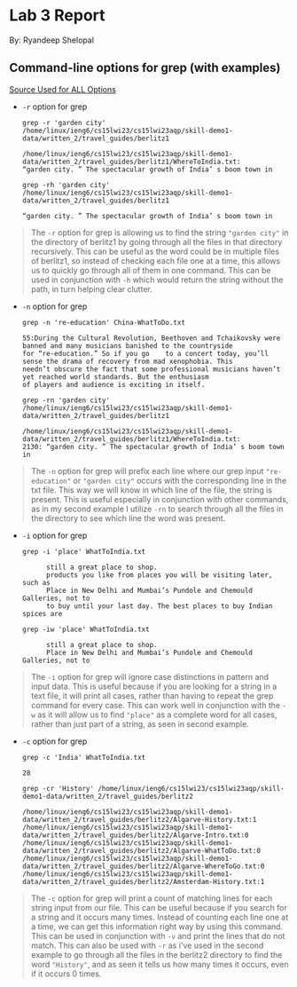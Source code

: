 
# Lab 3 Report

By: Ryandeep Shelopal

## Command-line options for grep (with examples)

[Source Used for ALL Options](https://www.gnu.org/software/grep/manual/grep.html)

* `-r` option for grep

  ```
  grep -r 'garden city' /home/linux/ieng6/cs15lwi23/cs15lwi23aqp/skill-demo1-data/written_2/travel_guides/berlitz1
  
  /home/linux/ieng6/cs15lwi23/cs15lwi23aqp/skill-demo1-data/written_2/travel_guides/berlitz1/WhereToIndia.txt: 
  “garden city. ” The spectacular growth of India’ s boom town in
  ```
  ```
  grep -rh 'garden city' /home/linux/ieng6/cs15lwi23/cs15lwi23aqp/skill-demo1-data/written_2/travel_guides/berlitz1
  
  “garden city. ” The spectacular growth of India’ s boom town in
  ```
> The `-r` option for grep is allowing us to find the string `"garden city"` in the directory of berlitz1 by going through all the files in that directory recursively. This can be useful as the word could be in multiple files of berlitz1, so instead of checking each file one at a time, this allows us to quickly go through all of them in one command. This can be used in conjunction with `-h` which would return the string without the path, in turn helping clear clutter.

* `-n` option for grep

  ```
  grep -n 're-education' China-WhatToDo.txt
  
  55:During the Cultural Revolution, Beethoven and Tchaikovsky were banned and many musicians banished to the countryside 
  for “re-education.” So if you go    to a concert today, you’ll sense the drama of recovery from mad xenophobia. This 
  needn’t obscure the fact that some professional musicians haven’t yet reached world standards. But the enthusiasm 
  of players and audience is exciting in itself.
  ```
  ```
  grep -rn 'garden city' /home/linux/ieng6/cs15lwi23/cs15lwi23aqp/skill-demo1-data/written_2/travel_guides/berlitz1
  
  /home/linux/ieng6/cs15lwi23/cs15lwi23aqp/skill-demo1-data/written_2/travel_guides/berlitz1/WhereToIndia.txt:
  2130: “garden city. ” The spectacular growth of India’ s boom town in
  ```
> The `-n` option for grep will prefix each line where our grep input `"re-education"` or `"garden city"` occurs with the corresponding line in the txt file. This way we will know in which line of the file, the string is present. This is useful especially in conjunction with other commands, as in my second example I utilize `-rn` to search through all the files in the directory to see which line the word was present.

* `-i` option for grep

  ```
  grep -i 'place' WhatToIndia.txt
  
        still a great place to shop.
        products you like from places you will be visiting later, such as
        Place in New Delhi and Mumbai’s Pundole and Chemould Galleries, not to
        to buy until your last day. The best places to buy Indian spices are
  ```
  ```
  grep -iw 'place' WhatToIndia.txt
  
        still a great place to shop.
        Place in New Delhi and Mumbai’s Pundole and Chemould Galleries, not to
  ```
> The `-i` option for grep will ignore case distinctions in pattern and input data. This is useful because if you are looking for a string in a text file, it will print all cases, rather than having to repeat the grep command for every case. This can work well in conjunction with the `-w` as it will allow us to find `"place"` as a complete word for all cases, rather than just part of a string, as seen in second example.

* `-c` option for grep

  ```
  grep -c 'India' WhatToIndia.txt
  
  28
  ```
  ```
  grep -cr 'History' /home/linux/ieng6/cs15lwi23/cs15lwi23aqp/skill-demo1-data/written_2/travel_guides/berlitz2
  
  /home/linux/ieng6/cs15lwi23/cs15lwi23aqp/skill-demo1-data/written_2/travel_guides/berlitz2/Algarve-History.txt:1
  /home/linux/ieng6/cs15lwi23/cs15lwi23aqp/skill-demo1-data/written_2/travel_guides/berlitz2/Algarve-Intro.txt:0
  /home/linux/ieng6/cs15lwi23/cs15lwi23aqp/skill-demo1-data/written_2/travel_guides/berlitz2/Algarve-WhatToDo.txt:0
  /home/linux/ieng6/cs15lwi23/cs15lwi23aqp/skill-demo1-data/written_2/travel_guides/berlitz2/Algarve-WhereToGo.txt:0
  /home/linux/ieng6/cs15lwi23/cs15lwi23aqp/skill-demo1-data/written_2/travel_guides/berlitz2/Amsterdam-History.txt:1
  ```
> The `-c` option for grep will print a count of matching lines for each string input from our file. This can be useful because if you search for a string and it occurs many times. Instead of counting each line one at a time, we can get this information right way by using this command. This can be used in conjunction with `-v` and print the lines that do not match. This can also be used with `-r` as i've used in the second example to go through all the files in the berlitz2 directory to find the word `"History"`, and as seen it tells us how many times it occurs, even if it occurs 0 times.











